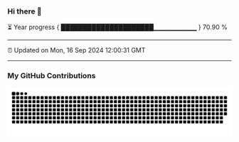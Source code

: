 ### Hi there 👋

⏳ Year progress { █████████████████████▁▁▁▁▁▁▁▁▁ } 70.90 %

---

⏰ Updated on Mon, 16 Sep 2024 12:00:31 GMT

---
### My GitHub Contributions

<picture>
  <source media="(prefers-color-scheme: dark)" srcset="https://raw.githubusercontent.com/AxyLm/axylm/output/github-contribution-grid-snake-dark.svg">
  <source media="(prefers-color-scheme: light)" srcset="https://raw.githubusercontent.com/AxyLm/axylm/output/github-contribution-grid-snake.svg">
  <img alt="github contribution grid snake animation" src="https://raw.githubusercontent.com/AxyLm/axylm/output/github-contribution-grid-snake.svg">
</picture>

